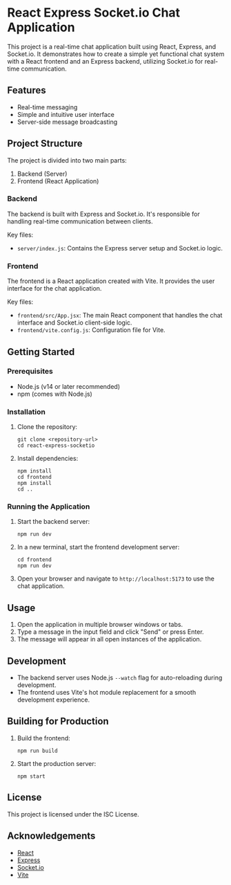 # React Express Socket.io Chat Application

This project is a real-time chat application built using React, Express, and Socket.io. It demonstrates how to create a simple yet functional chat system with a React frontend and an Express backend, utilizing Socket.io for real-time communication.

## Features

- Real-time messaging
- Simple and intuitive user interface
- Server-side message broadcasting

## Project Structure

The project is divided into two main parts:

1. Backend (Server)
2. Frontend (React Application)

### Backend

The backend is built with Express and Socket.io. It's responsible for handling real-time communication between clients.

Key files:
- `server/index.js`: Contains the Express server setup and Socket.io logic.

### Frontend

The frontend is a React application created with Vite. It provides the user interface for the chat application.

Key files:
- `frontend/src/App.jsx`: The main React component that handles the chat interface and Socket.io client-side logic.
- `frontend/vite.config.js`: Configuration file for Vite.

## Getting Started

### Prerequisites

- Node.js (v14 or later recommended)
- npm (comes with Node.js)

### Installation

1. Clone the repository:
   ```
   git clone <repository-url>
   cd react-express-socketio
   ```

2. Install dependencies:
   ```
   npm install
   cd frontend
   npm install
   cd ..
   ```

### Running the Application

1. Start the backend server:
   ```
   npm run dev
   ```

2. In a new terminal, start the frontend development server:
   ```
   cd frontend
   npm run dev
   ```

3. Open your browser and navigate to `http://localhost:5173` to use the chat application.

## Usage

1. Open the application in multiple browser windows or tabs.
2. Type a message in the input field and click "Send" or press Enter.
3. The message will appear in all open instances of the application.

## Development

- The backend server uses Node.js `--watch` flag for auto-reloading during development.
- The frontend uses Vite's hot module replacement for a smooth development experience.

## Building for Production

1. Build the frontend:
   ```
   npm run build
   ```

2. Start the production server:
   ```
   npm start
   ```

## License

This project is licensed under the ISC License.

## Acknowledgements

- [React](https://reactjs.org/)
- [Express](https://expressjs.com/)
- [Socket.io](https://socket.io/)
- [Vite](https://vitejs.dev/)
